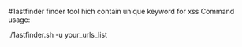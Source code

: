 #1astfinder finder tool hich contain unique keyword for xss 
Command usage:

./1astfinder.sh -u your_urls_list
